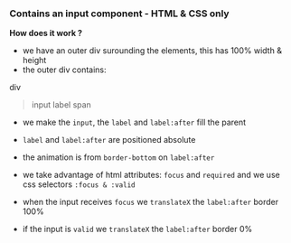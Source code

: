 ### Contains an input component - HTML & CSS only

**How does it work ?**

- we have an outer div surounding the elements, this has 100% width & height
- the outer div contains:

 div
 > input
 > label
   > span

- we make the `input`, the `label` and `label:after` fill the parent
- `label` and `label:after` are positioned absolute

- the animation is from `border-bottom` on  `label:after`
- we take advantage of html attributes: `focus` and `required` and we use css selectors `:focus & :valid`
- when the input receives `focus` we `translateX` the `label:after` border 100%
- if the input is `valid` we `translateX` the `label:after` border 0%
